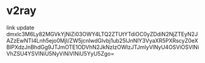 # v2ray
link update
dmxlc3M6Ly82MGVkYjNiZi03OWY4LTQ2ZTUtYTdiOC0yZDdiN2NjZTEyN2JAZzEwNTI4Lnh5ejo0MjI/ZW5jcnlwdGlvbj1ub25lJnNlY3VyaXR5PXRscyZ0eXBlPXdzJnBhdGg9JTJmOTE1ODVhN2JkNzIzOWIzJTJmIyVlNyU4OSViOSVlNiVhZSU4YSVlNiU5NyViNiVlNiU5YyU5Zgo=
